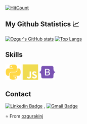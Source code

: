 [![HitCount](https://hits.dwyl.com/ozgurakinj/ozgurakinj.svg?style=flat-square)](http://hits.dwyl.com/ozgurakinj/ozgurakinj)


## My Github Statistics 📈

[![Ozgur's GitHub stats](https://github-readme-stats.vercel.app/api?username=ozgurakinj&count_private=true&hide_title=true&show_icons=true&hide_border=true)](https://github.com/anuraghazra/github-readme-stats)
[![Top Langs](https://github-readme-stats.vercel.app/api/top-langs/?username=ozgurakinj&card_width=250&langs_count=6&hide_border=true&layout=compact)](https://github.com/anuraghazra/github-readme-stats)


## Skills

[<img src="https://github.com/devicons/devicon/blob/master/icons/python/python-plain.svg" alt="NodeJS logo" width="50" height="50" />](https://python.org/)
[<img src="https://github.com/devicons/devicon/blob/master/icons/javascript/javascript-plain.svg" alt="JavaScript logo" width="50" height="50" />](https://www.javascript.com/) 
[<img src="https://github.com/devicons/devicon/blob/master/icons/bootstrap/bootstrap-plain.svg" alt="Bootstrap logo" width="50" height="50" />](https://getbootstrap.com/docs/5.0/)

## Contact
  
[![Linkedin Badge](https://img.shields.io/badge/-LinkedIn-blue?style=flat-square&logo=Linkedin&logoColor=white&link=https://www.linkedin.com/in/akinozgur/)](https://www.linkedin.com/in/akinozgur/) 
, [![Gmail Badge](https://img.shields.io/badge/-Gmail-c14438?style=flat-square&logo=Gmail&logoColor=white&link=mailto:ozgurakn14@gmail.com)](mailto:ozgurakn14@gmail.com)


⭐️ From [ozgurakinj](https://github.com/ozgurakinj)

